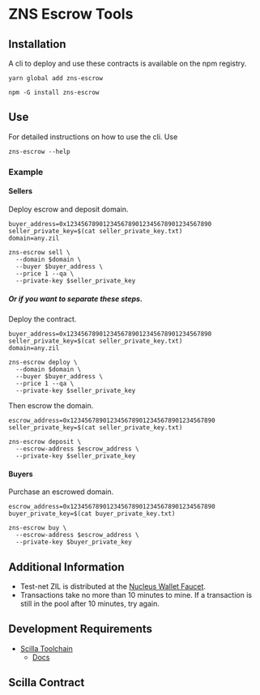 # ZNS Escrow Tools

## Installation

A cli to deploy and use these contracts is available on the npm registry.

```
yarn global add zns-escrow
```

```
npm -G install zns-escrow
```

## Use

For detailed instructions on how to use the cli. Use

```
zns-escrow --help
```

### Example

#### Sellers

Deploy escrow and deposit domain.

```
buyer_address=0x1234567890123456789012345678901234567890
seller_private_key=$(cat seller_private_key.txt)
domain=any.zil

zns-escrow sell \
  --domain $domain \
  --buyer $buyer_address \
  --price 1 --qa \
  --private-key $seller_private_key
```

##### Or if you want to separate these steps.

Deploy the contract.

```
buyer_address=0x1234567890123456789012345678901234567890
seller_private_key=$(cat seller_private_key.txt)
domain=any.zil

zns-escrow deploy \
  --domain $domain \
  --buyer $buyer_address \
  --price 1 --qa \
  --private-key $seller_private_key
```

Then escrow the domain.

```
escrow_address=0x1234567890123456789012345678901234567890
seller_private_key=$(cat seller_private_key.txt)

zns-escrow deposit \
  --escrow-address $escrow_address \
  --private-key $seller_private_key
```

#### Buyers

Purchase an escrowed domain.

```
escrow_address=0x1234567890123456789012345678901234567890
buyer_private_key=$(cat buyer_private_key.txt)

zns-escrow buy \
  --escrow-address $escrow_address \
  --private-key $buyer_private_key
```

## Additional Information

- Test-net ZIL is distributed at the [Nucleus Wallet Faucet](https://dev-wallet.zilliqa.com/home).
- Transactions take no more than 10 minutes to mine. If a transaction is still in the pool after 10 minutes, try again.

## Development Requirements

- [Scilla Toolchain](https://github.com/Zilliqa/scilla)
  - [Docs](https://scilla.readthedocs.io/)

## Scilla Contract

